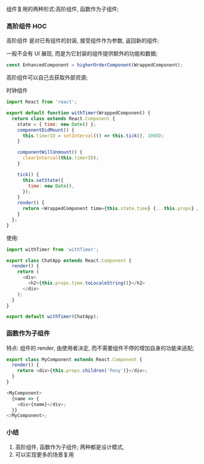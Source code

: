 组件复用的两种形式:高阶组件, 函数作为子组件;

### 高阶组件 HOC

高阶组件 是对已有组件的封装, 接受组件作为参数, 返回新的组件;

一般不会有 UI 展现, 而是为它封装的组件提供额外的功能和数据;

```js
const EnhancedComponent = higherOrderComponent(WrappedComponent);
```

高阶组件可以自己去获取外部资源;

时钟组件

```js
import React from 'react';

export default function withTimer(WrappedComponent) {
  return class extends React.Component {
    state = { time: new Date() };
    componentDidMount() {
      this.timerID = setInterval(() => this.tick(), 1000);
    }

    componentWillUnmount() {
      clearInterval(this.timerID);
    }

    tick() {
      this.setState({
        time: new Date(),
      });
    }
    render() {
      return <WrappedComponent time={this.state.time} {...this.props} />;
    }
  };
}
```

使用:

```js
import withTimer from 'withTimer';

export class ChatApp extends React.Component {
  render() {
    return (
      <div>
        <h2>{this.props.time.toLocaleString()}</h2>
      </div>
    );
  }
}

export default withTimer(ChatApp);
```

### 函数作为子组件

特点: 组件的 render, 由使用者决定, 而不需要组件不停的增加自身的功能来适配;

```js
export class MyComponent extends React.Component {
  render() {
    return <div>{this.props.children('Pony')}</div>;
  }
}

<MyComponent>
  {name => {
    <div>{name}</div>;
  }}
</MyComponent>;
```

### 小结

1.  高阶组件, 函数作为子组件; 两种都是设计模式,
1.  可以实现更多的场景复用
